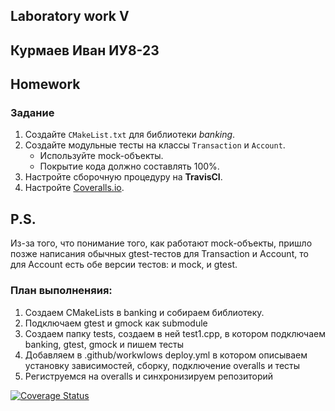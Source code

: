 ## Laboratory work V 

## Курмаев Иван ИУ8-23


## Homework

### Задание
1. Создайте `CMakeList.txt` для библиотеки *banking*.
2. Создайте модульные тесты на классы `Transaction` и `Account`.
    * Используйте mock-объекты.
    * Покрытие кода должно составлять 100%.
3. Настройте сборочную процедуру на **TravisCI**.
4. Настройте [Coveralls.io](https://coveralls.io/).

## P.S.
Из-за того, что понимание того, как работают mock-объекты, пришло позже написания обычных gtest-тестов для Transaction и Account, то для Account есть обе версии тестов: и mock, и gtest.

### План выполненяия:
1. Создаем CMakeLists в banking и собираем библиотеку.
2. Подключаем gtest и gmock как submodule
3. Создаем папку tests, создаем в ней test1.cpp, в котором подключаем banking, gtest, gmock и пишем тесты
4. Добавляем в .github/workwlows deploy.yml в котором описываем установку зависимостей, сборку, подключение overalls и тесты
5. Региструемся на overalls и синхронизируем репозиторий

[![Coverage Status](https://coveralls.io/repos/github/M1nerwion/TMP_lab05/badge.svg?branch=master)](https://coveralls.io/github/M1nerwion/TMP_lab05?branch=master)
